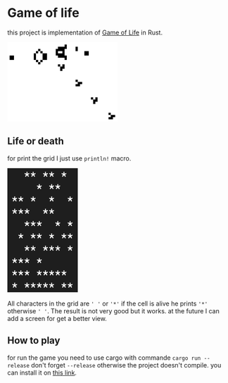 # Game of life

this project is implementation of [Game of Life](https://en.wikipedia.org/wiki/Conway%27s_Game_of_Life) in Rust.

![pictures game of life](assets/game_of_life.gif)

## Life or death

for print the grid I just use `println!` macro.

![pictures life or death](assets/real_render.png)

All characters in the grid are `' '` or `'*'` if the cell is alive he prints `'*'` otherwise `' '`.
The result is not very good but it works. at the future I can add a screen for get a better view.

## How to play

for run the game you need to use cargo with commande ```cargo run --release``` don't forget `--release` otherwise the project doesn't compile. you can install it on [this link](https://rustup.rs/).


